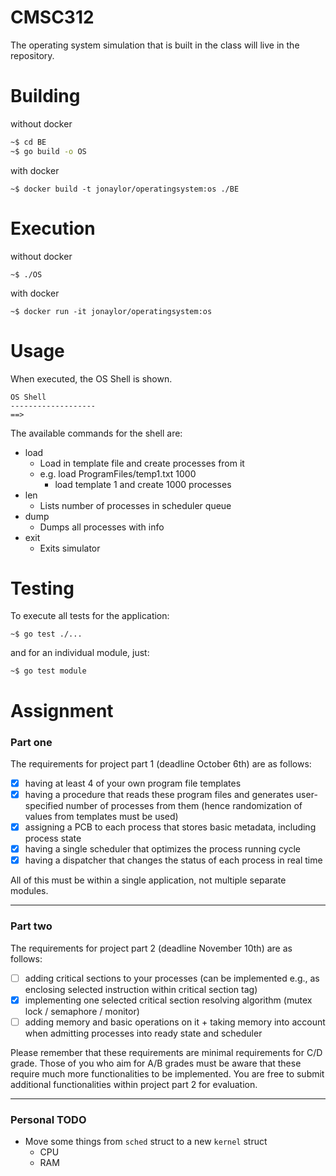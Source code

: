 # CMSC312

The operating system simulation that is built in the class
will live in the repository. 


# Building 

without docker
```sh
~$ cd BE
~$ go build -o OS
```

with docker
```
~$ docker build -t jonaylor/operatingsystem:os ./BE
```

# Execution

without docker
```
~$ ./OS
```

with docker
```
~$ docker run -it jonaylor/operatingsystem:os
```

# Usage

When executed, the OS Shell is shown. 

```
OS Shell
-------------------
==> 
```

The available commands for the shell are:
- load
    - Load in template file and create processes from it
    - e.g. load ProgramFiles/temp1.txt 1000
        - load template 1 and create 1000 processes
- len
    - Lists number of processes in scheduler queue
- dump
    - Dumps all processes with info
- exit
    - Exits simulator

# Testing

To execute all tests for the application:

```
~$ go test ./...
```

and for an individual module, just:

```
~$ go test module
```

# Assignment

### Part one


The requirements for project part 1 (deadline October 6th) are as follows:

- [x] having at least 4 of your own program file templates
- [x] having a procedure that reads these program files and generates user-specified number of processes from them (hence randomization of values from templates must be used)
- [x] assigning a PCB to each process that stores basic metadata, including process state
- [x] having a single scheduler that optimizes the process running cycle 
- [x] having a dispatcher that changes the status of each process in real time

All of this must be within a single application, not multiple separate modules.

---------------------

### Part two

The requirements for project part 2 (deadline November 10th) are as follows:

- [ ] adding critical sections to your processes (can be implemented e.g., as enclosing selected instruction within critical section tag)
- [x] implementing one selected critical section resolving algorithm (mutex lock / semaphore / monitor)
- [ ] adding memory and basic operations on it + taking memory into account when admitting processes into ready state and scheduler

Please remember that these requirements are minimal requirements for C/D grade. Those of you who aim for A/B grades must be aware that these require much more functionalities to be implemented. You are free to submit additional functionalities within project part 2 for evaluation.

---------------------------

### Personal TODO
- Move some things from `sched` struct to a new `kernel` struct
    - CPU
    - RAM